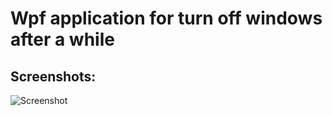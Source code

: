 # Wpf application for turn off windows after a while

## Screenshots:

<img alt="Screenshot" src="https://user-images.githubusercontent.com/43573153/94141566-9a34c600-fe75-11ea-8e34-a1ff6fa08824.png">
